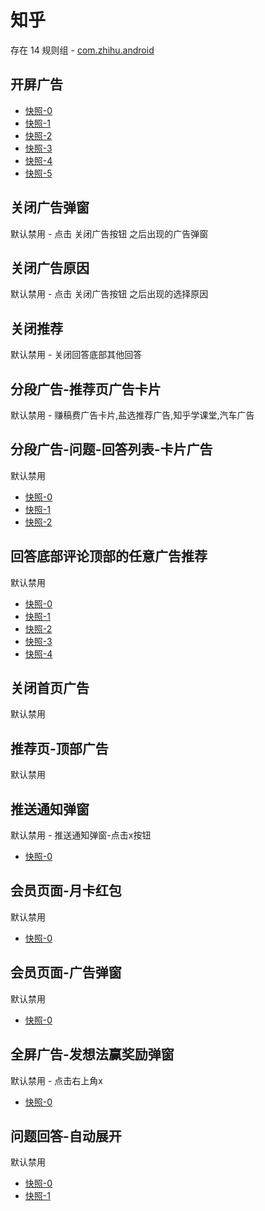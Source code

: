 # 知乎

存在 14 规则组 - [com.zhihu.android](/src/apps/com.zhihu.android.ts)

## 开屏广告

- [快照-0](https://i.gkd.li/import/12707641)
- [快照-1](https://i.gkd.li/import/12899263)
- [快照-2](https://i.gkd.li/import/13070251)
- [快照-3](https://i.gkd.li/import/12841423)
- [快照-4](https://i.gkd.li/import/12883329)
- [快照-5](https://i.gkd.li/import/12981146)

## 关闭广告弹窗

默认禁用 - 点击 关闭广告按钮 之后出现的广告弹窗

## 关闭广告原因

默认禁用 - 点击 关闭广告按钮 之后出现的选择原因

## 关闭推荐

默认禁用 - 关闭回答底部其他回答

## 分段广告-推荐页广告卡片

默认禁用 - 赚稿费广告卡片,盐选推荐广告,知乎学课堂,汽车广告

## 分段广告-问题-回答列表-卡片广告

默认禁用

- [快照-0](https://i.gkd.li/import/13849671)
- [快照-1](https://i.gkd.li/import/13849442)
- [快照-2](https://i.gkd.li/import/13849689)

## 回答底部评论顶部的任意广告推荐

默认禁用

- [快照-0](https://i.gkd.li/import/12864109)
- [快照-1](https://i.gkd.li/import/12647617)
- [快照-2](https://i.gkd.li/import/12647659)
- [快照-3](https://i.gkd.li/import/12647525)
- [快照-4](https://i.gkd.li/import/12647541)

## 关闭首页广告

默认禁用

## 推荐页-顶部广告

默认禁用

## 推送通知弹窗

默认禁用 - 推送通知弹窗-点击x按钮

- [快照-0](https://i.gkd.li/import/12647583)

## 会员页面-月卡红包

默认禁用

- [快照-0](https://i.gkd.li/import/12647421)

## 会员页面-广告弹窗

默认禁用

- [快照-0](https://i.gkd.li/import/12707676)

## 全屏广告-发想法赢奖励弹窗

默认禁用 - 点击右上角x

- [快照-0](https://i.gkd.li/import/14020339)

## 问题回答-自动展开

默认禁用

- [快照-0](https://i.gkd.li/import/12647688)
- [快照-1](https://i.gkd.li/import/12707687)
